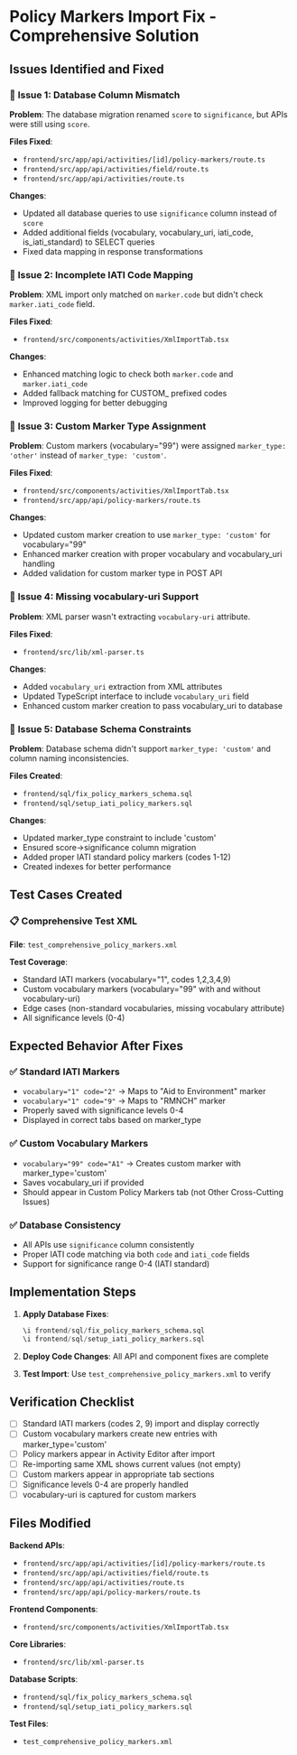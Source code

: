 # Policy Markers Import Fix - Comprehensive Solution

## Issues Identified and Fixed

### 🔧 **Issue 1: Database Column Mismatch**
**Problem**: The database migration renamed `score` to `significance`, but APIs were still using `score`.

**Files Fixed**:
- `frontend/src/app/api/activities/[id]/policy-markers/route.ts`
- `frontend/src/app/api/activities/field/route.ts`  
- `frontend/src/app/api/activities/route.ts`

**Changes**:
- Updated all database queries to use `significance` column instead of `score`
- Added additional fields (vocabulary, vocabulary_uri, iati_code, is_iati_standard) to SELECT queries
- Fixed data mapping in response transformations

### 🔧 **Issue 2: Incomplete IATI Code Mapping**
**Problem**: XML import only matched on `marker.code` but didn't check `marker.iati_code` field.

**Files Fixed**:
- `frontend/src/components/activities/XmlImportTab.tsx`

**Changes**:
- Enhanced matching logic to check both `marker.code` and `marker.iati_code`
- Added fallback matching for CUSTOM_ prefixed codes
- Improved logging for better debugging

### 🔧 **Issue 3: Custom Marker Type Assignment**
**Problem**: Custom markers (vocabulary="99") were assigned `marker_type: 'other'` instead of `marker_type: 'custom'`.

**Files Fixed**:
- `frontend/src/components/activities/XmlImportTab.tsx`
- `frontend/src/app/api/policy-markers/route.ts`

**Changes**:
- Updated custom marker creation to use `marker_type: 'custom'` for vocabulary="99"
- Enhanced marker creation with proper vocabulary and vocabulary_uri handling
- Added validation for custom marker type in POST API

### 🔧 **Issue 4: Missing vocabulary-uri Support**
**Problem**: XML parser wasn't extracting `vocabulary-uri` attribute.

**Files Fixed**:
- `frontend/src/lib/xml-parser.ts`

**Changes**:
- Added `vocabulary_uri` extraction from XML attributes
- Updated TypeScript interface to include `vocabulary_uri` field
- Enhanced custom marker creation to pass vocabulary_uri to database

### 🔧 **Issue 5: Database Schema Constraints**
**Problem**: Database schema didn't support `marker_type: 'custom'` and column naming inconsistencies.

**Files Created**:
- `frontend/sql/fix_policy_markers_schema.sql`
- `frontend/sql/setup_iati_policy_markers.sql`

**Changes**:
- Updated marker_type constraint to include 'custom'
- Ensured score→significance column migration
- Added proper IATI standard policy markers (codes 1-12)
- Created indexes for better performance

## Test Cases Created

### 📋 **Comprehensive Test XML**
**File**: `test_comprehensive_policy_markers.xml`

**Test Coverage**:
- Standard IATI markers (vocabulary="1", codes 1,2,3,4,9)
- Custom vocabulary markers (vocabulary="99" with and without vocabulary-uri)
- Edge cases (non-standard vocabularies, missing vocabulary attribute)
- All significance levels (0-4)

## Expected Behavior After Fixes

### ✅ **Standard IATI Markers**
- `vocabulary="1" code="2"` → Maps to "Aid to Environment" marker
- `vocabulary="1" code="9"` → Maps to "RMNCH" marker  
- Properly saved with significance levels 0-4
- Displayed in correct tabs based on marker_type

### ✅ **Custom Vocabulary Markers**
- `vocabulary="99" code="A1"` → Creates custom marker with marker_type='custom'
- Saves vocabulary_uri if provided
- Should appear in Custom Policy Markers tab (not Other Cross-Cutting Issues)

### ✅ **Database Consistency**
- All APIs use `significance` column consistently
- Proper IATI code matching via both `code` and `iati_code` fields
- Support for significance range 0-4 (IATI standard)

## Implementation Steps

1. **Apply Database Fixes**:
   ```sql
   \i frontend/sql/fix_policy_markers_schema.sql
   \i frontend/sql/setup_iati_policy_markers.sql
   ```

2. **Deploy Code Changes**: All API and component fixes are complete

3. **Test Import**: Use `test_comprehensive_policy_markers.xml` to verify

## Verification Checklist

- [ ] Standard IATI markers (codes 2, 9) import and display correctly
- [ ] Custom vocabulary markers create new entries with marker_type='custom'  
- [ ] Policy markers appear in Activity Editor after import
- [ ] Re-importing same XML shows current values (not empty)
- [ ] Custom markers appear in appropriate tab sections
- [ ] Significance levels 0-4 are properly handled
- [ ] vocabulary-uri is captured for custom markers

## Files Modified

**Backend APIs**:
- `frontend/src/app/api/activities/[id]/policy-markers/route.ts`
- `frontend/src/app/api/activities/field/route.ts`
- `frontend/src/app/api/activities/route.ts`
- `frontend/src/app/api/policy-markers/route.ts`

**Frontend Components**:
- `frontend/src/components/activities/XmlImportTab.tsx`

**Core Libraries**:
- `frontend/src/lib/xml-parser.ts`

**Database Scripts**:
- `frontend/sql/fix_policy_markers_schema.sql`
- `frontend/sql/setup_iati_policy_markers.sql`

**Test Files**:
- `test_comprehensive_policy_markers.xml`










